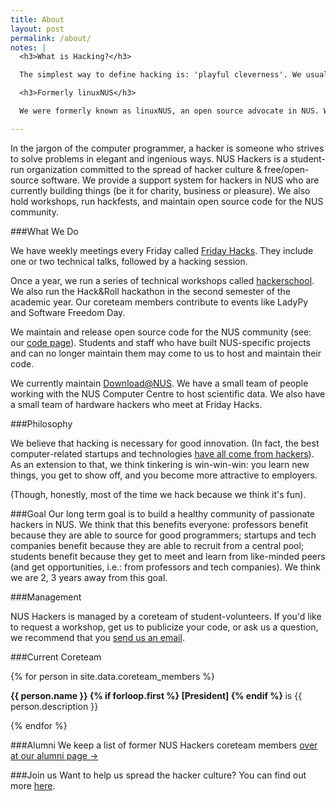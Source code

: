```yaml
---
title: About
layout: post
permalink: /about/
notes: |
  <h3>What is Hacking?</h3>

  The simplest way to define hacking is: 'playful cleverness'. We usually take it to mean the act of creating interesting software, but 'playful cleverness' may be applied to all sorts of things: life, music, hardware, food. <a href="/hackerdefined/">More on this →</a>

  <h3>Formerly linuxNUS</h3>

  We were formerly known as linuxNUS, an open source advocate in NUS. We have since changed our name to reflect the shifting nature of our organization: we now spend more time promoting hacking, programming-for-fun, and free/open-source-software use in the NUS community. <a href="/name-change/">More on the name change →</a>

---
```


In the jargon of the computer programmer, a hacker is someone who strives to solve problems in elegant and ingenious ways. NUS Hackers is a student-run organization committed to the spread of hacker culture &amp; free/open-source software. We provide a support system for hackers in NUS who are currently building things (be it for charity, business or pleasure). We also hold workshops, run hackfests, and maintain open source code for the NUS community.

###<a name="what-we-do"></a>What We Do

We have weekly meetings every Friday called [Friday Hacks](/fridayhacks/). They include one or two technical talks, followed by a hacking session.

Once a year, we run a series of technical workshops called [hackerschool](http://school.nushackers.org/). We also run the Hack&amp;Roll hackathon in the second semester of the academic year. Our coreteam members contribute to events like LadyPy and Software Freedom Day.

We maintain and release open source code for the NUS community (see: our [code page](/code/)). Students and staff who have built NUS-specific projects and can no longer maintain them may come to us to host and maintain their code.

We currently maintain [Download@NUS](http://download.nus.edu.sg/). We have a small team of people working with the NUS Computer Centre to host scientific data. We also have a small team of hardware hackers who meet at Friday Hacks.

###<a name="philosophy"></a>Philosophy

We believe that hacking is necessary for good innovation. (In fact, the best computer-related startups and technologies [have all come from hackers](/why/)). As an extension to that, we think tinkering is win-win-win: you learn new things, you get to show off, and you become more attractive to employers.

(Though, honestly, most of the time we hack because we think it's fun).

###<a name="goal"></a>Goal
Our long term goal is to build a healthy community of passionate hackers in NUS. We think that this benefits everyone: professors benefit because they are able to source for good programmers; startups and tech companies benefit because they are able to recruit from a central pool; students benefit because they get to meet and learn from like-minded peers (and get opportunities, i.e.: from professors and tech companies). We think we are 2, 3 years away from this goal.

###<a name="management"></a>Management

NUS Hackers is managed by a coreteam of student-volunteers. If you'd like to request a workshop, get us to publicize your code, or ask us a question, we recommend that you [send us an email](/contact/).

###<a name="current-coreteam"></a>Current Coreteam

{% for person in site.data.coreteam_members %}
<p>
    <strong>
        {{ person.name }}
        {% if forloop.first %}
            [President]
        {% endif %}
    </strong> is {{ person.description }}
</p>
{% endfor %}


###<a name="alumni"></a>Alumni
We keep a list of former NUS Hackers coreteam members [over at our alumni page →](/alumni/)

###<a name="join-us"></a>Join us
Want to help us spread the hacker culture? You can find out more [here](/join_coreteam/).
